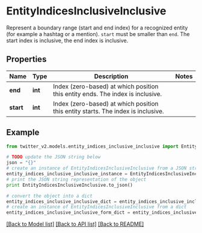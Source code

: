 # EntityIndicesInclusiveInclusive

Represent a boundary range (start and end index) for a recognized entity (for example a hashtag or a mention). `start` must be smaller than `end`.  The start index is inclusive, the end index is inclusive.

## Properties
Name | Type | Description | Notes
------------ | ------------- | ------------- | -------------
**end** | **int** | Index (zero-based) at which position this entity ends.  The index is inclusive. | 
**start** | **int** | Index (zero-based) at which position this entity starts.  The index is inclusive. | 

## Example

```python
from twitter_v2.models.entity_indices_inclusive_inclusive import EntityIndicesInclusiveInclusive

# TODO update the JSON string below
json = "{}"
# create an instance of EntityIndicesInclusiveInclusive from a JSON string
entity_indices_inclusive_inclusive_instance = EntityIndicesInclusiveInclusive.from_json(json)
# print the JSON string representation of the object
print EntityIndicesInclusiveInclusive.to_json()

# convert the object into a dict
entity_indices_inclusive_inclusive_dict = entity_indices_inclusive_inclusive_instance.to_dict()
# create an instance of EntityIndicesInclusiveInclusive from a dict
entity_indices_inclusive_inclusive_form_dict = entity_indices_inclusive_inclusive.from_dict(entity_indices_inclusive_inclusive_dict)
```
[[Back to Model list]](../README.md#documentation-for-models) [[Back to API list]](../README.md#documentation-for-api-endpoints) [[Back to README]](../README.md)



